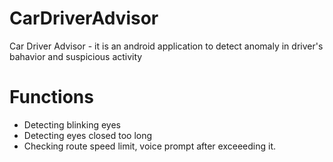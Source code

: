 # CarDriverAdvisor
Car Driver Advisor - it is an android application to detect anomaly in driver's bahavior and suspicious activity

# Functions
- Detecting blinking eyes
- Detecting eyes closed too long
- Checking route speed limit, voice prompt after exceeeding it.
